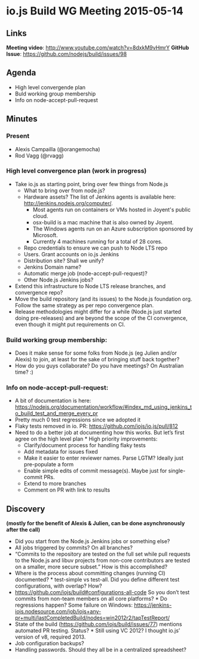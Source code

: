 # io.js Build WG Meeting 2015-05-14

## Links

**Meeting video**: http://www.youtube.com/watch?v=8dxkM9vHmrY
**GitHub Issue**: https://github.com/nodejs/build/issues/98

## Agenda

* High level convergende plan
* Buld working group membership
* Info on node-accept-pull-request

## Minutes

### Present

* Alexis Campailla (@orangemocha)
* Rod Vagg (@rvagg)

### High level convergence plan (work in progress)

* Take io.js as starting point, bring over few things from Node.js
  - What to bring over from node.js?
  - Hardware assets? The list of Jenkins agents is available here:
    http://jenkins.nodejs.org/computer/.
    * Most agents run on containers or VMs hosted in Joyent's public cloud.
    * osx-build is a mac machine that is also owned by Joyent.
    * The Windows agents run on an Azure subscription sponsored by Microsoft.
    * Currently 4 machines running for a total of 28 cores.
  - Repo credentials to ensure we can push to Node LTS repo
  - Users. Grant accounts on io.js Jenkins
  - Distribution site? Shall we unify?
  - Jenkins Domain name?
  - Automatic merge job (node-accept-pull-request)?
  - Other Node.js Jenkins jobs?
* Extend this infrastructure to Node LTS release branches, and convergence repo?
* Move the build repository (and its issues) to the Node.js foundation org.
  Follow the same strategy as per repo convergence plan.
* Release methodologies might differ for a while (Node.js just started doing
  pre-releases) and are beyond the scope of the CI convergence, even though it
  might put requirements on CI.

### Build working group membership:

* Does it make sense for some folks from Node.js (eg Julien and/or Alexis) to
  join, at least for the sake of bringing stuff back together?
* How do you guys collaborate? Do you have meetings? On Australian time? :)

### Info on node-accept-pull-request:

* A bit of documentation is here:
  https://nodejs.org/documentation/workflow/#index_md_using_jenkins_to_build_test_and_merge_every_pr
* Pretty much 0 test regressions since we adopted it
* Flaky tests removed in io. PR: https://github.com/iojs/io.js/pull/812
* Need to do a better job at documenting how this works. But let’s first agree
  on the high level plan * High priority improvements:
  - Clarify/document process for handling flaky tests
  - Add metadata for issues fixed
  - Make it easier to enter reviewer names. Parse LGTM? Ideally just
    pre-populate a form
  - Enable simple edits of commit message(s). Maybe just for single-commit PRs.
  - Extend to more branches
  - Comment on PR with link to results

## Discovery

**(mostly for the benefit of Alexis & Julien, can be done asynchronously after
the call)**

* Did you start from the Node.js Jenkins jobs or something else?
* All jobs triggered by commits? On all branches?
* “Commits to the repository are tested on the full set while pull requests to
  the Node.js and libuv projects from non-core contributors are tested on a
  smaller, more secure subset.” How is this accomplished?
* Where is the process about committing changes (running CI) documented?  *
  test-simple vs test-all. Did you define different test configurations, with
  overlap? How?
* https://github.com/iojs/build#configurations-all-code So you don’t test
  commits from non-team members on all core platforms?  * Do regressions happen?
  Some failure on Windows:
  https://jenkins-iojs.nodesource.com/job/iojs+any-pr+multi/lastCompletedBuild/nodes=win2012r2/tapTestReport/
* State of the build (https://github.com/iojs/build/issues/77) mentions
  automated PR testing. Status?  * Still using VC 2012? I thought io.js’ version
  of v8, required 2013.
* Job configuration backups?
* Handling passwords. Should they all be in a centralized spreadsheet?
